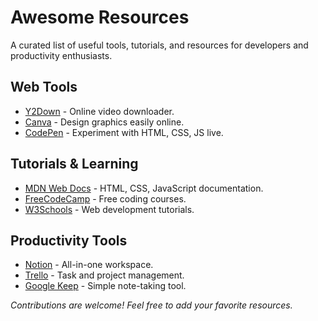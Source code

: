 # Awesome Resources

A curated list of useful tools, tutorials, and resources for developers and productivity enthusiasts.

## Web Tools
- [Y2Down](https://www.y2down.app/) - Online video downloader.
- [Canva](https://www.canva.com/) - Design graphics easily online.
- [CodePen](https://codepen.io/) - Experiment with HTML, CSS, JS live.

## Tutorials & Learning
- [MDN Web Docs](https://developer.mozilla.org/) - HTML, CSS, JavaScript documentation.
- [FreeCodeCamp](https://www.freecodecamp.org/) - Free coding courses.
- [W3Schools](https://www.w3schools.com/) - Web development tutorials.

## Productivity Tools
- [Notion](https://www.notion.so/) - All-in-one workspace.
- [Trello](https://trello.com/) - Task and project management.
- [Google Keep](https://keep.google.com/) - Simple note-taking tool.

*Contributions are welcome! Feel free to add your favorite resources.*
